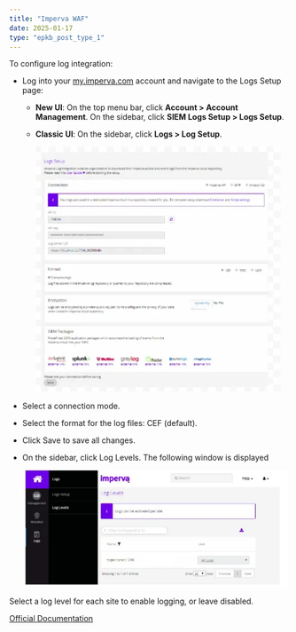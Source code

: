 ```yaml
---
title: "Imperva WAF"
date: 2025-01-17
type: "epkb_post_type_1"
---
```


  
To configure log integration:

- Log into your [my.imperva.com](https://authentication-management.service.imperva.com/login) account and navigate to the Logs Setup page:
    - **New UI**: On the top menu bar, click **Account > Account Management**. On the sidebar, click **SIEM Logs Setup > Logs Setup**.
    
    - **Classic UI**: On the sidebar, click **Logs > Log Setup**.  
          
        ![image 1-Dec-27-2023-08-07-02-5689-AM](./images-Imperva%20WAF/Imperva-WAF-1.webp)
          
          
        

- Select a connection mode.

- Select the format for the log files: CEF (default).

- Click Save to save all changes.

- On the sidebar, click Log Levels. The following window is displayed  
      
    ![image 2-Dec-27-2023-08-07-17-5314-AM](./images-Imperva%20WAF/Imperva-WAF-2.webp)
      
    

Select a log level for each site to enable logging, or leave disabled.

[Official Documentation](https://docs.imperva.com/bundle/cloud-application-security/page/settings/log-integration.htm)
